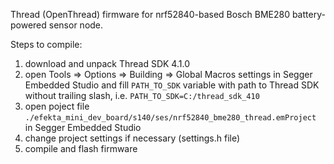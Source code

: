 Thread (OpenThread) firmware for nrf52840-based Bosch BME280 battery-powered sensor node.

Steps to compile:

1) download and unpack Thread SDK 4.1.0
2) open Tools => Options => Building => Global Macros settings in Segger Embedded Studio and fill `PATH_TO_SDK` variable with path to Thread SDK without trailing slash, i.e. `PATH_TO_SDK=C:/thread_sdk_410`
3) open poject file `./efekta_mini_dev_board/s140/ses/nrf52840_bme280_thread.emProject` in Segger Embedded Studio
4) сhange project settings if necessary (settings.h file)
5) compile and flash firmware
